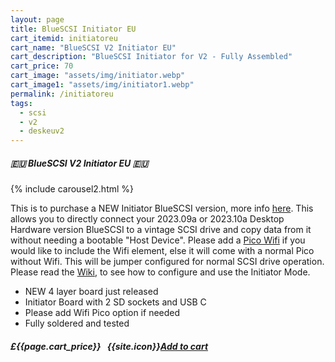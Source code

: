 ```yaml
---
layout: page
title: BlueSCSI Initiator EU
cart_itemid: initiatoreu
cart_name: "BlueSCSI V2 Initiator EU"
cart_description: "BlueSCSI Initiator for V2 - Fully Assembled"
cart_price: 70
cart_image: "assets/img/initiator.webp"
cart_image1: "assets/img/initiator1.webp"
permalink: /initiatoreu
tags: 
  - scsi
  - v2
  - deskeuv2
---
```


##### 🇪🇺 BlueSCSI V2 Initiator EU 🇪🇺

{% include carousel2.html %}

This is to purchase a NEW Initiator BlueSCSI version, more info <a href="https://github.com/BlueSCSI/BlueSCSI-v2/wiki/Initiator-Mode" target="_blank">here</a>. This allows you to directly connect your 2023.09a or 2023.10a Desktop Hardware version BlueSCSI to a vintage SCSI drive and copy data from it without needing a bootable "Host Device". Please add a [Pico Wifi](/picowifi) if you would like to  include the Wifi element, else it will come with a normal Pico without Wifi. This will be jumper configured for normal SCSI drive operation. Please read the <a href="https://github.com/BlueSCSI/BlueSCSI-v2/wiki/Initiator-Mode" target="_blank">Wiki</a>, to see how to configure and use the Initiator Mode.

* NEW 4 layer board just released
* Initiator Board with 2 SD sockets and USB C
* Please add Wifi Pico option if needed
* Fully soldered and tested


##### £{{page.cart_price}} &nbsp; {{site.icon}}[Add to cart](/cart#{{page.cart_itemid}})